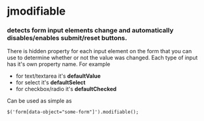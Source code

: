 # jmodifiable

### detects form input elements change and automatically disables/enables submit/reset buttons.

There is hidden property for each input element on the form that you can use to determine whether or not the value was changed. Each type of input has it's own property name. For example

- for text/textarea it's **defaultValue**
- for select it's **defaultSelect**
- for checkbox/radio it's **defaultChecked**

Can be used as simple as
````
$('form[data-object="some-form"]').modifiable();
````
